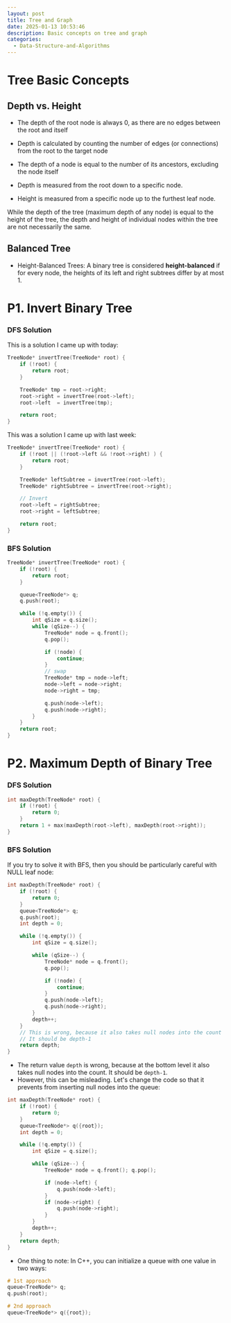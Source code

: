 ```yaml
---
layout: post
title: Tree and Graph
date: 2025-01-13 10:53:46
description: Basic concepts on tree and graph
categories:
  - Data-Structure-and-Algorithms
---
```


# Tree Basic Concepts

## Depth vs. Height

- The depth of the root node is always 0, as there are no edges between the root and itself
- Depth is calculated by counting the number of edges (or connections) from the root to the target node
- The depth of a node is equal to the number of its ancestors, excluding the node itself

- Depth is measured from the root down to a specific node.
- Height is measured from a specific node up to the furthest leaf node.

While the depth of the tree (maximum depth of any node) is equal to the height of the tree, the depth and height of individual nodes within the tree are not necessarily the same.

## Balanced Tree

- Height-Balanced Trees: A binary tree is considered **height-balanced** if for every node, the heights of its left and right subtrees differ by at most 1.

# P1. Invert Binary Tree

### DFS Solution

This is a solution I came up with today:

```c++
TreeNode* invertTree(TreeNode* root) {
	if (!root) {
		return root;
	}

	TreeNode* tmp = root->right;
	root->right = invertTree(root->left);
	root->left  = invertTree(tmp);

	return root;
}
```

This was a solution I came up with last week:

```c++
TreeNode* invertTree(TreeNode* root) {
	if (!root || (!root->left && !root->right) ) {
		return root;
	}

	TreeNode* leftSubtree = invertTree(root->left);
	TreeNode* rightSubtree = invertTree(root->right);

	// Invert
	root->left = rightSubtree;
	root->right = leftSubtree;

	return root;
}
```

### BFS Solution

```c++
TreeNode* invertTree(TreeNode* root) {
	if (!root) {
		return root;
	}

	queue<TreeNode*> q;
	q.push(root);

	while (!q.empty()) {
		int qSize = q.size();
		while (qSize--) {
			TreeNode* node = q.front();
			q.pop();

			if (!node) {
				continue;
			}
			// swap
			TreeNode* tmp = node->left;
			node->left = node->right;
			node->right = tmp;

			q.push(node->left);
			q.push(node->right);
		}
	}
	return root;
}
```

# P2. Maximum Depth of Binary Tree

### DFS Solution

```c++
int maxDepth(TreeNode* root) {
	if (!root) {
		return 0;
	}
	return 1 + max(maxDepth(root->left), maxDepth(root->right));
}
```

### BFS Solution

If you try to solve it with BFS, then you should be particularly careful with NULL leaf node:

```c++
int maxDepth(TreeNode* root) {
	if (!root) {
		return 0;
	}
	queue<TreeNode*> q;
	q.push(root);
	int depth = 0;

	while (!q.empty()) {
		int qSize = q.size();

		while (qSize--) {
			TreeNode* node = q.front();
			q.pop();

			if (!node) {
				continue;
			}
			q.push(node->left);
			q.push(node->right);
		}
		depth++;
	}
	// This is wrong, because it also takes null nodes into the count
	// It should be depth-1
	return depth;
}
```

- The return value `depth` is wrong, because at the bottom level it also takes null nodes into the count. It should be `depth-1`.
- However, this can be misleading. Let's change the code so that it prevents from inserting null nodes into the queue:

```c++
int maxDepth(TreeNode* root) {
	if (!root) {
		return 0;
	}
	queue<TreeNode*> q({root});
	int depth = 0;

	while (!q.empty()) {
		int qSize = q.size();

		while (qSize--) {
			TreeNode* node = q.front(); q.pop();

			if (node->left) {
				q.push(node->left);
			}
			if (node->right) {
				q.push(node->right);
			}
		}
		depth++;
	}
	return depth;
}
```

- One thing to note: In C++, you can initialize a queue with one value in two ways:

```c++
# 1st approach
queue<TreeNode*> q;
q.push(root);

# 2nd approach
queue<TreeNode*> q({root});
```
